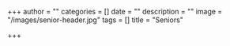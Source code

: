 +++
author = ""
categories = []
date = ""
description = ""
image = "/images/senior-header.jpg"
tags = []
title = "Seniors"

+++
